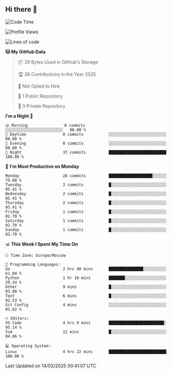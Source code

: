 ## Hi there 👋


<!--START_SECTION:waka-->
![Code Time](http://img.shields.io/badge/Code%20Time-307%20hrs%2051%20mins-blue)

![Profile Views](http://img.shields.io/badge/Profile%20Views-0-blue)

![Lines of code](https://img.shields.io/badge/From%20Hello%20World%20I%27ve%20Written-0%20lines%20of%20code-blue)

**🐱 My GitHub Data** 

> 📦 39 Bytes Used in GitHub's Storage 
 > 
> 🏆 38 Contributions in the Year 2025
 > 
> 🚫 Not Opted to Hire
 > 
> 📜 1 Public Repository 
 > 
> 🔑 0 Private Repository 
 > 
**I'm a Night 🦉** 

```text
🌞 Morning                0 commits           ░░░░░░░░░░░░░░░░░░░░░░░░░   00.00 % 
🌆 Daytime                0 commits           ░░░░░░░░░░░░░░░░░░░░░░░░░   00.00 % 
🌃 Evening                0 commits           ░░░░░░░░░░░░░░░░░░░░░░░░░   00.00 % 
🌙 Night                  37 commits          █████████████████████████   100.00 % 
```
📅 **I'm Most Productive on Monday** 

```text
Monday                   28 commits          ███████████████████░░░░░░   75.68 % 
Tuesday                  2 commits           █░░░░░░░░░░░░░░░░░░░░░░░░   05.41 % 
Wednesday                2 commits           █░░░░░░░░░░░░░░░░░░░░░░░░   05.41 % 
Thursday                 2 commits           █░░░░░░░░░░░░░░░░░░░░░░░░   05.41 % 
Friday                   1 commits           █░░░░░░░░░░░░░░░░░░░░░░░░   02.70 % 
Saturday                 1 commits           █░░░░░░░░░░░░░░░░░░░░░░░░   02.70 % 
Sunday                   1 commits           █░░░░░░░░░░░░░░░░░░░░░░░░   02.70 % 
```


📊 **This Week I Spent My Time On** 

```text
🕑︎ Time Zone: Europe/Moscow

💬 Programming Languages: 
Go                       2 hrs 40 mins       ███████████████░░░░░░░░░░   61.04 % 
Python                   1 hr 16 mins        ███████░░░░░░░░░░░░░░░░░░   29.24 % 
Other                    9 mins              █░░░░░░░░░░░░░░░░░░░░░░░░   03.80 % 
Text                     6 mins              █░░░░░░░░░░░░░░░░░░░░░░░░   02.53 % 
Git Config               4 mins              ░░░░░░░░░░░░░░░░░░░░░░░░░   01.82 % 

🔥 Editors: 
VS Code                  4 hrs 9 mins        ████████████████████████░   95.14 % 
Vim                      12 mins             █░░░░░░░░░░░░░░░░░░░░░░░░   04.86 % 

💻 Operating System: 
Linux                    4 hrs 22 mins       █████████████████████████   100.00 % 
```


 Last Updated on 14/02/2025 00:41:07 UTC
<!--END_SECTION:waka-->

